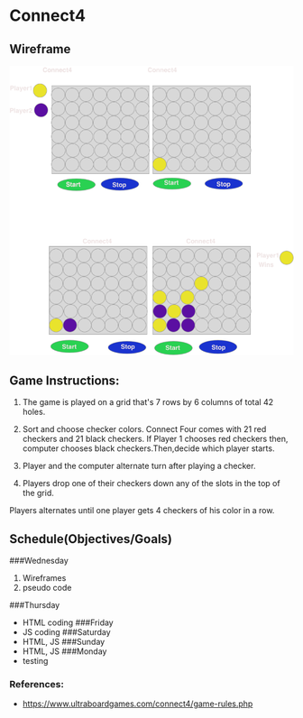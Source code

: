 # Connect4
## Wireframe
![wireframe](./Wireframes/ConnectWireframe.png)

## Game Instructions:

 1. The game is played on a grid that's 7 rows by 6 columns of total 42 holes.
 
 2. Sort and choose checker colors. Connect Four comes with 21 red checkers and 21 black checkers. 
 If Player 1 chooses red checkers then, computer chooses black checkers.Then,decide which player starts.

3. Player and the computer alternate turn after playing a checker.

4. Players drop one of their checkers down any of the slots in the top of the grid.

Players alternates until one player gets 4 checkers of his color in a row.

## Schedule(Objectives/Goals)
###Wednesday
1. Wireframes
2. pseudo code

###Thursday
- HTML coding
###Friday
- JS coding
###Saturday
- HTML, JS 
###Sunday
- HTML, JS 
###Monday
- testing

### References:
- https://www.ultraboardgames.com/connect4/game-rules.php